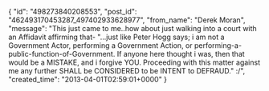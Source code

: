  {
   "id": "498273840208553",
   "post_id": "462493170453287_497402933628977",
   "from_name": "Derek Moran",
   "message": "This just came to me..how about just walking into a court with an Affidavit affirming that- \"...just like Peter Hogg says; i am not a Government Actor, performing a Government Action, or performing-a-public-function-of-Government. If anyone here thought i was, then that would be a MISTAKE, and i forgive YOU. Proceeding with this matter against me any further SHALL be CONSIDERED to be INTENT to DEFRAUD.\"  :/",
   "created_time": "2013-04-01T02:59:01+0000"
 }
